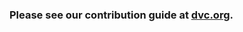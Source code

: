 ### Please see our contribution guide at [dvc.org](https://dvc.org/doc/user-guide/contributing-documentation).

